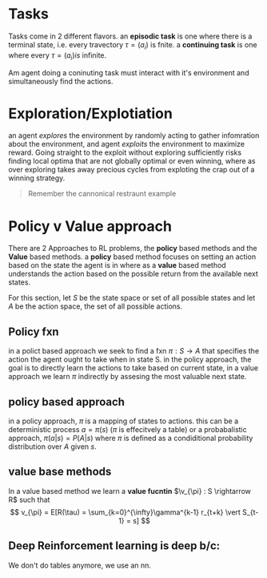 # Tasks

Tasks come in  2 different flavors. an **episodic task** is one where there is a terminal state, i.e. every travectory $\tau = (a_i)$ is fnite. a **continuing task** is one where every $\tau =(a_i) is$ infinite.

Am agent doing a coninuting task must interact with it's environment and simultaneously find the actions.

# Exploration/Explotiation 

an agent *explores* the environment by randomly acting to gather infomration about the environment, and agent *exploits* the environment to maximize reward. Going straight to the exploit without exploring sufficiently risks finding local optima that are not globally optimal or even winning, where as over exploring takes away precious cycles from exploting the crap out of a winning strategy. 

>Remember the cannonical restraunt example


# Policy v Value approach

There are 2 Approaches to RL problems, the **policy** based methods and the **Value** based methods. a **policy** based method focuses on setting an action based on the state the agent is in where as a **value** based method understands the action based on the possible return from the available next states.

For this section, let $S$ be the state space or set of all possible states and let $A$ be the action space, the set of all possible actions. 

## Policy fxn
in a polict based approach we seek to find a fxn $\pi : S \rightarrow A$ that specifies the action the agent ought to take when in state S. 
in the policy approach, the goal is to directly learn the actions to take based on current state, in a value approach we learn $\pi$ indirectly by assesing the most valuable next state.

## policy based approach
in a policy approach, $\pi$ is a mapping of states to actions. this can be a deterministic process $a=\pi(s)$ ($\pi$ is effecitvely a table) or a probabalistic approach, $\pi(a\vert s) = P(A \vert s)$ where $\pi$ is defined as a condiditional probability distribution over $A$ given $s$.

## value base methods

In a value based method we learn a **value fucntin**
 $\v_{\pi} : S \rightarrow R$ such that 
$$ v_{\pi} = E[R(\tau) = \sum_{k=0}^{\infty}\gamma^{k-1} r_{t+k} \vert S_{t-1} = s] $$

## Deep Reinforcement learning is deep b/c:

We don't do tables anymore, we use an nn. 






